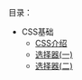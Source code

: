 目录：

- CSS基础
  - [CSS介绍](/vuepress-blog/CSS/CSS介绍)
  - [选择器(一)](/vuepress-blog/CSS/选择器(一))
  - [选择器(二)](/vuepress-blog/CSS/选择器(二))

<Disqus />